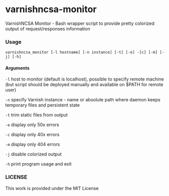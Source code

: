 # varnishncsa-monitor

VarnishNCSA Monitor - Bash wrapper script to provide pretty colorized output of request/responses information

### Usage
```
varnishncsa_monitor [-l hostname] [-n instance] [-t] [-e] -[c] [-m] [-j] [-h]
```

#### Arguments
  `-l`   host to monitor (default is localhost), possible to specify remote machine (but script should be deployed manually and available on $PATH for remote user)

  `-n`   specify Varnish instance - name or absolute path where daemon keeps temporary files and persistent state

  `-t`   trim static files from output
 
  `-e`   display only 50x errors

  `-c`   display only 40x errors

  `-m`   display only 404 errors

  `-j`   disable colorized output

  `-h`   print program usage and exit

### LICENSE

This work is provided under the MIT License
